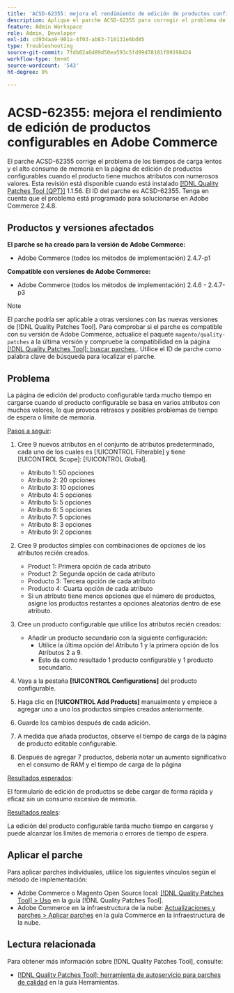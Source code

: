 ```yaml
---
title: 'ACSD-62355: mejora el rendimiento de edición de productos configurables en Adobe Commerce'
description: Aplique el parche ACSD-62355 para corregir el problema de Adobe Commerce en el que la página de edición de productos configurables experimenta una carga lenta cuando el producto se basa en numerosos atributos con muchos valores.
feature: Admin Workspace
role: Admin, Developer
exl-id: cd934aa9-901a-4f03-ab83-716131e6bd85
type: Troubleshooting
source-git-commit: 7fdb02a6d89d50ea593c5fd99d78101f89198424
workflow-type: tm+mt
source-wordcount: '543'
ht-degree: 0%

---
```


# ACSD-62355: mejora el rendimiento de edición de productos configurables en Adobe Commerce

El parche ACSD-62355 corrige el problema de los tiempos de carga lentos y el alto consumo de memoria en la página de edición de productos configurables cuando el producto tiene muchos atributos con numerosos valores. Esta revisión está disponible cuando está instalado [[!DNL Quality Patches Tool (QPT)]](/help/tools/quality-patches-tool/quality-patches-tool-to-self-serve-quality-patches.md) 1.1.56. El ID del parche es ACSD-62355. Tenga en cuenta que el problema está programado para solucionarse en Adobe Commerce 2.4.8.

## Productos y versiones afectados

**El parche se ha creado para la versión de Adobe Commerce:**

* Adobe Commerce (todos los métodos de implementación) 2.4.7-p1

**Compatible con versiones de Adobe Commerce:**

* Adobe Commerce (todos los métodos de implementación) 2.4.6 - 2.4.7-p3

>[!NOTE]
>
>El parche podría ser aplicable a otras versiones con las nuevas versiones de [!DNL Quality Patches Tool]. Para comprobar si el parche es compatible con su versión de Adobe Commerce, actualice el paquete `magento/quality-patches` a la última versión y compruebe la compatibilidad en la página [[!DNL Quality Patches Tool]: buscar parches ](https://experienceleague.adobe.com/tools/commerce-quality-patches/index.html?lang=es). Utilice el ID de parche como palabra clave de búsqueda para localizar el parche.

## Problema

La página de edición del producto configurable tarda mucho tiempo en cargarse cuando el producto configurable se basa en varios atributos con muchos valores, lo que provoca retrasos y posibles problemas de tiempo de espera o límite de memoria.

<u>Pasos a seguir</u>:

1. Cree 9 nuevos atributos en el conjunto de atributos predeterminado, cada uno de los cuales es [!UICONTROL Filterable] y tiene [!UICONTROL Scope]: [!UICONTROL Global].
   * Atributo 1: 50 opciones
   * Atributo 2: 20 opciones
   * Atributo 3: 10 opciones
   * Atributo 4: 5 opciones
   * Atributo 5: 5 opciones
   * Atributo 6: 5 opciones
   * Atributo 7: 5 opciones
   * Atributo 8: 3 opciones
   * Atributo 9: 2 opciones

1. Cree 9 productos simples con combinaciones de opciones de los atributos recién creados.
   * Product 1: Primera opción de cada atributo
   * Product 2: Segunda opción de cada atributo
   * Producto 3: Tercera opción de cada atributo
   * Producto 4: Cuarta opción de cada atributo
   * Si un atributo tiene menos opciones que el número de productos, asigne los productos restantes a opciones aleatorias dentro de ese atributo.

1. Cree un producto configurable que utilice los atributos recién creados:
   * Añadir un producto secundario con la siguiente configuración:
      * Utilice la última opción del Atributo 1 y la primera opción de los Atributos 2 a 9.
      * Esto da como resultado 1 producto configurable y 1 producto secundario.
1. Vaya a la pestaña **[!UICONTROL Configurations]** del producto configurable.
1. Haga clic en **[!UICONTROL Add Products]** manualmente y empiece a agregar uno a uno los productos simples creados anteriormente.
1. Guarde los cambios después de cada adición.
1. A medida que añada productos, observe el tiempo de carga de la página de producto editable configurable.
1. Después de agregar 7 productos, debería notar un aumento significativo en el consumo de RAM y el tiempo de carga de la página

<u>Resultados esperados</u>:

El formulario de edición de productos se debe cargar de forma rápida y eficaz sin un consumo excesivo de memoria.

<u>Resultados reales</u>:

La edición del producto configurable tarda mucho tiempo en cargarse y puede alcanzar los límites de memoria o errores de tiempo de espera.

## Aplicar el parche

Para aplicar parches individuales, utilice los siguientes vínculos según el método de implementación:

* Adobe Commerce o Magento Open Source local: [[!DNL Quality Patches Tool] > Uso](/help/tools/quality-patches-tool/usage.md) en la guía [!DNL Quality Patches Tool].
* Adobe Commerce en la infraestructura de la nube: [Actualizaciones y parches > Aplicar parches](https://experienceleague.adobe.com/docs/commerce-cloud-service/user-guide/develop/upgrade/apply-patches.html?lang=es) en la guía Commerce en la infraestructura de la nube.

## Lectura relacionada

Para obtener más información sobre [!DNL Quality Patches Tool], consulte:

* [[!DNL Quality Patches Tool]: herramienta de autoservicio para parches de calidad](/help/tools/quality-patches-tool/quality-patches-tool-to-self-serve-quality-patches.md) en la guía Herramientas.
